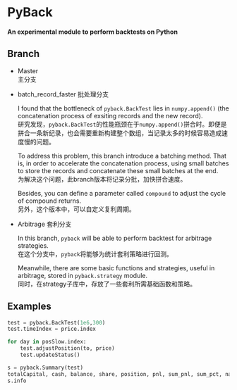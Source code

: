 # PyBack
__An experimental module to perform backtests on Python__


Branch
------

- Master  
  主分支
  
- batch_record_faster
  批处理分支
  
  I found that the bottleneck of `pyback.BackTest` lies in `numpy.append()` (the concatenation process of exsiting records and the new record).  
  研究发现，`pyback.BackTest`的性能瓶颈在于`numpy.append()`拼合时。即便是拼合一条新纪录，也会需要重新构建整个数组，当记录太多的时候容易造成速度慢的问题。

  To address this problem, this branch introduce a batching method. That is, in order to accelerate the concatenation process, using small batches to store the records and concatenate these small batches at the end.  
  为解决这个问题，此branch版本将记录分批，加快拼合速度。

  Besides, you can define a parameter called `compound` to adjust the cycle of compound returns.  
  另外，这个版本中，可以自定义复利周期。

- Arbitrage
  套利分支

  In this branch, `pyback` will be able to perform backtest for arbitrage strategies.  
  在这个分支中，`pyback`将能够为统计套利策略进行回测。

  Meanwhile, there are some basic functions and strategies, useful in arbitrage, stored in `pyback.strategy` module.  
  同时，在strategy子库中，存放了一些套利所需基础函数和策略。


Examples
--------    
```python
test = pyback.BackTest(1e6,300)
test.timeIndex = price.index

for day in posSlow.index:
    test.adjustPosition(to, price)
    test.updateStatus()

s = pyback.Summary(test)
totalCapital, cash, balance, share, position, pnl, sum_pnl, sum_pct, nav = s.to_frame(columns=price.columns)
s.info
```